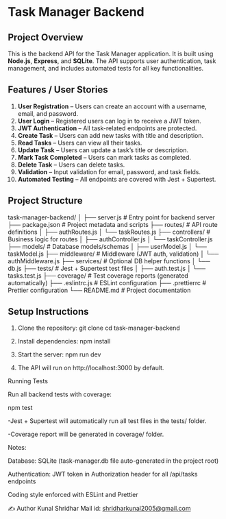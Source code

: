 
# Task Manager Backend

## Project Overview
This is the backend API for the Task Manager application. It is built using **Node.js**, **Express**, and **SQLite**. The API supports user authentication, task management, and includes automated tests for all key functionalities.

## Features / User Stories
1. **User Registration** – Users can create an account with a username, email, and password.  
2. **User Login** – Registered users can log in to receive a JWT token.  
3. **JWT Authentication** – All task-related endpoints are protected.  
4. **Create Task** – Users can add new tasks with title and description.  
5. **Read Tasks** – Users can view all their tasks.  
6. **Update Task** – Users can update a task’s title or description.  
7. **Mark Task Completed** – Users can mark tasks as completed.  
8. **Delete Task** – Users can delete tasks.  
9. **Validation** – Input validation for email, password, and task fields.  
10. **Automated Testing** – All endpoints are covered with Jest + Supertest.

## Project Structure
task-manager-backend/
│
├── server.js # Entry point for backend server
├── package.json # Project metadata and scripts
├── routes/ # API route definitions
│ ├── authRoutes.js
│ └── taskRoutes.js
├── controllers/ # Business logic for routes
│ ├── authController.js
│ └── taskController.js
├── models/ # Database models/schemas
│ ├── userModel.js
│ └── taskModel.js
├── middleware/ # Middleware (JWT auth, validation)
│ └── authMiddleware.js
├── services/ # Optional DB helper functions
│ └── db.js
├── tests/ # Jest + Supertest test files
│ ├── auth.test.js
│ └── tasks.test.js
├── coverage/ # Test coverage reports (generated automatically)
├── .eslintrc.js # ESLint configuration
├── .prettierrc # Prettier configuration
└── README.md # Project documentation


## Setup Instructions

1. Clone the repository:
   git clone <repository-url>
   cd task-manager-backend

2. Install dependencies:
   npm  install

3. Start the server:
   npm run dev
  
4. The API will run on http://localhost:3000 by default.


Running Tests

Run all backend tests with coverage:

npm test

-Jest + Supertest will automatically run all test files in the tests/  folder.

-Coverage report will be generated in coverage/ folder.

Notes:

Database: SQLite (task-manager.db file auto-generated in the project root)

Authentication: JWT token in Authorization header for all /api/tasks endpoints

Coding style enforced with ESLint and Prettier

✍️ Author Kunal Shridhar Mail id: shridharkunal2005@gmail.com
